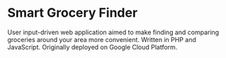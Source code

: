 # Smart Grocery Finder
User input-driven web application aimed to make finding and comparing groceries around your area more convenient.
Written in PHP and JavaScript.
Originally deployed on Google Cloud Platform.
